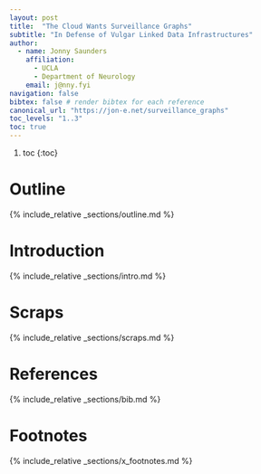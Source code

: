 ```yaml
---
layout: post
title:  "The Cloud Wants Surveillance Graphs"
subtitle: "In Defense of Vulgar Linked Data Infrastructures"
author: 
  - name: Jonny Saunders
    affiliation: 
      - UCLA
      - Department of Neurology
    email: j@nny.fyi
navigation: false
bibtex: false # render bibtex for each reference
canonical_url: "https://jon-e.net/surveillance_graphs"
toc_levels: "1..3"
toc: true
---
```


1. toc
{:toc}




# Outline

{% include_relative _sections/outline.md %}

# Introduction

{% include_relative _sections/intro.md %}

# Scraps

{% include_relative _sections/scraps.md %}

# References

{% include_relative _sections/bib.md %}

# Footnotes

{% include_relative _sections/x_footnotes.md %}


